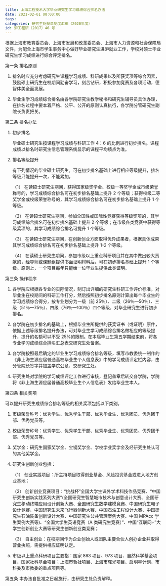 ```yaml
---
title: 上海工程技术大学毕业研究生学习成绩综合排名办法
date: 2021-02-01 00:00:00
tags: 
categories: 研究生处规章制度汇编（2020年度）
id: 沪工程研〔2017〕46 号
---
```


根据上海市教育委员会、上海市发展和改革委员会、上海市人力资源和社会保障局文件，为配合上海市学生事务中心做好毕业研究生进沪就业工作，学校对硕士毕业研究生学习成绩进行综合评定排名。

第一条 排名原则

1. 排名时应充分考虑研究生课程学习成绩、科研成果以及所获奖项等综合因素，鼓励硕士研究生在校期间勤奋学习，刻苦钻研，积极参加竞赛及各项活动，德智体美全面发展。

2. 毕业生学习成绩综合排名由各学院研究生教学秘书和研究生辅导员具体办理，在排名过程中要本着严格、公平、公开的原则认真执行，各学院分管研究生副院长负责把关。

第二条 排名办法

1. 初步排名

   毕业硕士研究生按课程学习成绩与科研工作 4：6 的比例进行初步排名。课程成绩以排名时研究生信息管理系统显示的课程平均绩点为准。

2. 排名等级提升

   有下列情况的毕业硕士研究生，可在初步排名基础上进行相应等级提升，排名等级只能提升一次，不能累加。

   （1） 在读硕士研究生期间，获得国家级奖学金、校级一等奖学金或市级荣誉称号的，学习成绩综合排名可在初步排名基础上提升 2 个等级；获得校级二等奖学金或校级荣誉称号的，其学习成绩综合排名可在初步排名基础上提升 1 个等级。

   （2） 在读硕士研究生期间，参加全国性或国际性竞赛获得等级奖项的，其学习成绩综合排名可在初步排名基础上提升 2 个等级；在市级各类竞赛中获得等级奖项的，其学习成绩综合排名可提升 1 个等级。

   （3） 在读硕士研究生期间，在创新创业方面取得优异成果者，根据具体成果其学习成绩综合排名可在初步排名基础上提升 1-2 个等级。

   （4） 在读硕士研究生期间，参加市级以上重点科研项目并在其中做出较大贡献的，经导师或课题组提供书面证明材料后，可在初步排名基础上提升 1 个等级。原则上，一个项目每年只能给一位毕业生提供此类证明。

第三条 操作程序

1. 各学院应根据各专业的实际情况，制订出详细的研究生科研工作评价标准，对毕业生在校期间的科研工作打分，然后按照初步排名原则计算出每个毕业生的学习成绩综合得分，按专业划分为一级（前 25％）、二级（26％—50％）、三级（51％—75％）、四级（76％—100％）四个等级，对毕业研究生进行初步排名。

2. 各学院在初步排名的基础上，根据毕业生所提供的获奖证书（或证明）原件，依据上述等级排名提升办法，可对毕业生学习成绩综合排名做相应的等级提升，提升的名额可以不受 25%的限制。在本届毕业生第五学期结束前，将各专业学习成绩综合排名汇总表交研究生处备案。

3. 各学院按照最后确定的毕业生学习成绩综合排名等级，填写市教委统一制作的《非上海生源应届普通高校毕业生个人信息表》中的学习成绩评定栏内容，由分管院长签字并加盖学院公章，交研究生处。

4. 研究生处对学院的学习成绩评定工作进行审核，登记盖章后转交各学院，学院将《非上海生源应届普通高校毕业生个人信息表》发给毕业生本人。

第四条 相关奖项

可以提升研究生成绩综合排名等级的相关奖项包括以下类别。

1. 市级荣誉称号：优秀学生、优秀学生干部、优秀毕业生、优秀团员、优秀团干部、优秀党员等。

2. 校级荣誉称号：优秀学生、优秀学生干部、优秀毕业生、优秀团员、优秀团干部、优秀党员等。

3. 奖学金：研究生国家奖学金、宝钢奖学金、学校学业奖学金及经研究生处认可的其他奖学金。

4. 研究生创新创业包括：

   （1） 创业实践项目：所主持项目取得创业基金、风险投资基金或进入地方创业基地；

   （2） 创新创业竞赛项目：“挑战杯”全国大学生课外学术科技作品竞赛、“中国研究生创新实践系列大赛”(全国研究生智慧城市技术与创意设计大赛、全国研究生移动终端应用设计创新大赛、全国研究生数学建模竞赛、中国研究生电子设计竞赛、中国研究生未来飞行器创新大赛、中国石油工程设计大赛、中国研究生石油装备创新设计大赛、中国研究生公共管理案例大赛、中国 MPAcc 学生案例大赛等)、“全国大学生英语竞赛（A 类研究生竞赛）”、中国“互联网+”大学生创新创业大赛等研究生创新创业类竞赛；

   （3） 自主创业：在校期间作为企业创始人或团队主要合伙人创办企业并取得营业执照，需提供相应证明认定。

5. 市级以上重点科研项目主要指：国家 863 项目、973 项目、自然科学基金项目、国家社科基金项目；上海市哲社项目、上海市曙光项目、启明星计划、市科委及市教委的重点项目等。

第五条 本办法自批准之日起施行，由研究生处负责解释。
